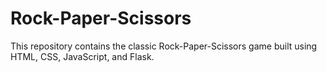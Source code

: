 # Rock-Paper-Scissors
This repository contains the classic Rock-Paper-Scissors game built using HTML, CSS, JavaScript, and Flask.
